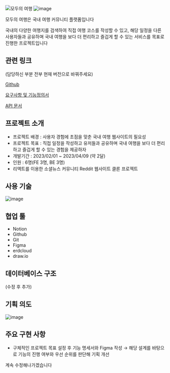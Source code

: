 
![모두의 여행](https://velog.velcdn.com/images/hazel_1130/post/74ea3fdc-9b8d-4641-a041-029ebaec903b/image.png) ![image](https://user-images.githubusercontent.com/94662639/232196323-e3cb1aa7-69a3-45e6-806d-f4861171207b.png)


모두의 여행은 국내 여행 커뮤니티 플랫폼입니다

국내의 다양한 여행지를 검색하여 직접 여행 코스를 작성할 수 있고, 해당 일정을 다른 사용자들과 공유하며 국내 여행을 보다 더 편리하고 즐겁게 할 수 있는 서비스를 목표로 진행한 프로젝트입니다

## 관련 링크 

(담당하신 부분 전부 현재 버전으로 바꿔주세요)

[Github](https://github.com/Mohaeng2023/Mohaeng)

[요구사항 및 기능정의서](https://docs.google.com/spreadsheets/d/1s9AVLdhSfp5DTqd-lz0jkD7A-DtikWaR5JPT4BtyXx8/edit#gid=0)

[API 문서](https://www.notion.so/API-ccec3cd5f7614c30b3f0c4d43d7e4a5c)

## 프로젝트 소개


- 프로젝트 배경 : 사용자 경험에 초점을 맞춘 국내 여행 웹사이트의 필요성
- 프로젝트 목표 : 직접 일정을 작성하고 유저들과 공유하며 국내 여행을 보다 더 편리하고 즐겁게 할 수 있는 경험을 제공하자
- 개발기간 : 2023/02/01 ~ 2023/04/09 (약 2달)
- 인원 : 6명(FE 3명, BE 3명)
- 리액트를 이용한 소셜뉴스 커뮤니티 Reddit 웹사이트 클론 프로젝트

## 사용 기술
![image](https://user-images.githubusercontent.com/94662639/232202389-3d32497b-1c6c-42f2-a17c-447ef2502510.png)
## 협업 툴


- Notion
- Github
- Git
- Figma
- erdcloud
- draw.io

## 데이터베이스 구조


(수정 후 추가)

## 기획 의도
![image](https://user-images.githubusercontent.com/94662639/232201100-dd23a0f9-5b6d-4b21-8b12-984aea1aabbd.png)


## 주요 구현 사항


- 구체적인 프로젝트 목표 설정 후 기능 명세서와 Figma 작성 → 해당 설계를 바탕으로 기능의 진행 여부와 우선 순위를 판단해 기획 개선

계속 수정해나가겠습니다
